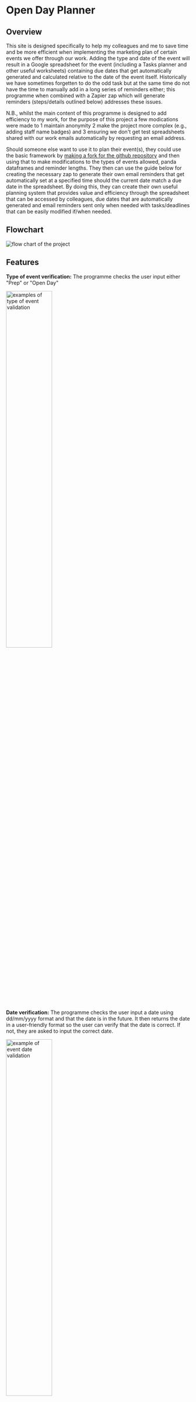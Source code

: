 # Open Day Planner

## Overview

This site is designed specifically to help my colleagues and me to save time and be more efficient when implementing the marketing plan of certain events we offer through our work. Adding the type and date of the event will result in a Google spreadsheet for the event (including a Tasks planner and other useful worksheets) containing due dates that get automatically generated and calculated relative to the date of the event itself. Historically we have sometimes forgetten to do the odd task but at the same time do not have the time to manually add in a long series of reminders either; this programme when combined with a Zapier zap which will generate reminders (steps/details outlined below) addresses these issues.

N.B., whilst the main content of this programme is designed to add efficiency to my work, for the purpose of this project a few modications were made to 1 maintain anonymity 2 make the project more complex (e.g., adding staff name badges) and 3 ensuring we don't get test spreadsheets shared with our work emails automatically by requesting an email address.

Should someone else want to use it to plan their event(s), they could use the basic framework by <a href="https://docs.github.com/en/get-started/quickstart/fork-a-repo" target="new" aria-label="How to fork a repo - opens in a new window">making a fork for the github repository</a> and then using that to make modifications to the types of events allowed, panda dataframes and reminder lengths. They then can use the guide below for creating the necessary zap to generate their own email reminders that get automatically set at a specified time should the current date match a due date in the spreadsheet. By doing this, they can create their own useful planning system that provides value and efficiency through the spreadsheet that can be accessed by colleagues, due dates that are automatically generated and email reminders sent only when needed with tasks/deadlines that can be easily modified if/when needed.

## Flowchart

<img src="assets/readme-images/flow-chart.png" alt="flow chart of the project">


## Features

<strong>Type of event verification:</strong> The programme checks the user input either "Prep" or "Open Day"

<img src="assets/readme-images/event-type.png" alt="examples of type of event validation" width="50%">

<strong>Date verification:</strong> The programme checks the user input a date using dd/mm/yyyy format and that the date is in the future. It then returns the date in a user-friendly format so the user can verify that the date is correct. If not, they are asked to input the correct date.

<img src="assets/readme-images/event-date-validation.png" alt="example of event date validation" width="50%">
<img src="assets/readme-images/check-event-date-validation.png" alt="example of event date validation with user friendly date" width="50%">
<img src="assets/readme-images/yes-no-validation-example.png" alt="example of event date validation (Y/N)" width="50%">

<strong>Email verification:</strong> The programme checks the user input a valid email address.

<img src="assets/readme-images/email-validation-one.png" alt="example of email validation" width="50%">
<img src="assets/readme-images/email-validation-two.png" alt="example of email validation" width="50%">

<strong>Spreadsheet creation:</strong> A Google spreadsheet is created to help plan the event based on the type of event the user input using the Panda dataframes for data.

<img src="assets/readme-images/final-spreadsheet-example.png" alt="examples of the created spreadsheets">

<strong>Name badges:</strong> The programme allows the user to add the information of any new staff who need badges into the system with the information populated formatted as all caps and added as a new row in the Badges worksheet (Open Day event only). It ensures that a response is given for each input.

<img src="assets/readme-images/badges-worksheet.png" alt="example of a populated badge worksheets" width="50%">

Badge validation process example:

<img src="assets/readme-images/badge-validation.png" alt="example of badge validation process" width="50%">



<strong>Generated Due Dates:</strong> The programme automatically creates a series of due dates to help the user to remember what they have to do at a particular date in relation to the date of the event by giving the number of days before the event that it needs to happen (or using a negative number will get a date after the event). The reminders cannot be in the past or fall on a weekend. See above worksheet screenshot for their use in situ.

<strong>Prompts for tasks due:</strong> The programme automatically creates a series of prompts to ask if the user has done the task that is due currently. If they have, the completed date and entered email are entered into the relevent tasts spreadsheet (see worksheet example above). If they haven't, then they are reminded to do so asap. A Y/N validation is used so only "Y" or "N" will work and will loop until one is provided. The programme also reminds the user to create zaps as they couldn't have done it until the programme generated the spreadsheet. The reminders are done with a delay to make sure the user has a chance to read them and doesn't miss anything.

<img src="assets/readme-images/current-tasks.png" alt="screenshot of task questions" width="50%">

<img src="assets/readme-images/reminder-screenshot.png" alt="screenshot of print reminders" width="50%">

## Setting up the Zap on Zapier
<strong><em>This will give you email reminders on the days where you have an action due</em></strong>

Step 1: If you haven't already, create a Zapier account at https://zapier.com/
Step 2: Create a new zap
Step 3: Set up your trigger (Schedule by Zapier)
<ul><li>Select every day</li>
<li>Decide if you want it to run on weekends</li>
<li>Choose a time</li>
<li>Test the trigger</li></ul>

Step 4: Set up your action (Google Sheets)
<ul><li>Event: Get Many Spreadsheet Rows (Advanced, output as Line Items)</li>
<li>Choose your Google Account</li>
<li>Choose the Drive</li>
<li>Choose the Spreadsheet</li>
<li>Choose the Worksheet</li>
<li>Columns A:Z</li>
<li>Row Count: Greater than your number of rows</li>
<li>First Row: 2</li>
<li>Success: No</li>
<li>Test the action</li>
</ul>

Step 5: Add a filter (Filter by Zapier)
Use these options:

<img src="assets/readme-images/zapier-filter.png" alt="screenshot of zapier parameters: 2.rows, text contains, date day / date month" width="50%">

Step 6: Create Action (Send Email in Gmail)
<ul><li>App: Gmail</li>
<li>Event: Send Email</li>
<li>Choose Account</li>
<li>Add to email</li>
<li>Add from email</li>
<li>Add from name</li>
<li>Add reply to email</li>
<li>Add subject</li>
<li>Copy link to spreadsheet and paste task planner info into body</li>
<li>Label/Mailbox: Inbox</li>
<li>Test the action</li>
</ul>

<em>This zap can now be duplicated so you can just update the spreadsheet/worksheet/body of your email</em>
## Testing

At each stage, I tested to ensure that each validation produced the expected result (e.g., intentionally adding dates in the past, wrong type of event, wrong email format, not putting Y or N, etc), either looping to ask the user for a correct input with the appropriate error or progressing the user through the programme if the input was correct. 

I checked to ensure the spreadsheets were in a clear, usable format with the cells labeled as expected and headers formatted and that the right cells were being updated as expected.

I also went through the 'Problems' section of the console and the pycodestyle to ensure there were no errors. I found that it didn't like the escape character in the email validation. A search found that adding an 'r' before the string made the program ignore that character and pass the test. The 80 character line length also caused problems until a search found that an escape character at the end of the line would split the lines and make them still work.

I also checked for user experience. In particular, I noticed that the programme seemed to be paused (or even broken) when the spreadsheet was being created as it took some time to generate. I therefore added the print message "Please be patient as the spreadsheet is created...". I also noticed that the multiple print statements at the end came out too fast and could be easily missed so I added a pause between statements using asyncio. In general, I also tested the input specifications to ensure that the instructions are clear from the outset and that any error messages resulting from incorrect input are helpful so the user can enter a valid response.

Finally, I did multiple tests to make sure my zap emails only went through as expected, ensuring that the dates matched the spreadsheet and didn't produce any false positives/negatives; this resulted in me omitting the year from my zap filter. As we don't plan events multiple years in the future, it was not an issue for the sake of the issue I am aiming to solve.

### Validator Testing
<strong>pycodestyle (formerly called pep8)</strong>: No errors were returned when passing through the <a href="https://pypi.org/project/pycodestyle/#:~:text=pycodestyle%20is%20a%20tool%20to,style%20conventions%20in%20PEP%208.&text=This%20package%20used%20to%20be,to%20pycodestyle%20to%20reduce%20confusion." target="new" aria-label="Info about Pycodestyle; opens in a new window">pycodestyle validator</a> once the line length, trailing whitespaces, double space above functions and escape character issues were resolved. I ran pycodestyle by running "pip install pycodestyle" in the terminal and then "pycodestyle --first run.py" until no errors appeared.


## Deployment
The site was deployed to Heroku. The steps to deploy are as follows:
<ol>
<li>Create a new app in Heroku</li>
<li>Add Config Vars for creds.json, credentials.json and Port 8000 </li>
<li>Add Buildpacks for python and nodejs (in that order)</li>
<li>Deploy by connecting to the Github repository</li>
<li>Set up automatic deploys</li>
</ol>
The live link can be found here <a href="https://open-day-planner.herokuapp.com/" target="new" aria-label="Open Day Planner in Heroku (opens in new window)">https://open-day-planner.herokuapp.com/</a>


## Credits

### Working with dates:
<ul><li><a href="https://theprogrammingexpert.com/check-if-string-is-date-in-python/#:~:text=To%20check%20if%20a%20string,string%20and%20a%20date%20format.&text=When%20working%20with%20strings%20in,date%20can%20be%20very%20useful" aria-label="The programming expert website (opens in a new window)" target="new">Programming Expert Website: checking input is a date in Python</a></li>

<li><a href="https://theprogrammingexpert.com/python-remove-time-from-datetime/#:~:text=To%20remove%20the%20time%20from,a%20date%20using%20date().&text=You%20can%20also%20use%20strftime,datetime%20object%20without%20the%20time" aria-label="The programming expert website (opens in a new window)" target="new">Programming Expert Website: removing time from Datetime</a></li>

<li><a href="https://stackoverflow.com/questions/7239315/cant-compare-datetime-datetime-to-datetime-date" aria-label="Stack Overflow website (opens in a new window)" target="new">Stack Overflow Website: comparing datetime-datetime to datetime-date</a></li>

<li><a href="https://docs.python.org/3/library/datetime.html#datetime.datetime.weekday" aria-label="Python.org website (opens in a new window)" target="new">Python.org: getting weekday from date</a></li>
</ul>

### Email Entry validation:
<ul><li><a href="https://www.tutorialspoint.com/python-program-to-validate-email-address" aria-label="Tutorials Point website (opens in a new window)" target="new">Tutorials Point Website: validating email address</a> <em>(this produces an error in pycodestyle)</em></li>

<li><a href="https://www.includehelp.com/python/ignoring-escape-sequences-in-the-string.aspx#:~:text=To%20ignoring%20escape%20sequences%20in,%22r%22%20before%20the%20string." aria-label="Include Help website (opens in a new window)" target="new">Include Help website: how to ignore escape character in a string</a> <em>(this fixes error in pycodestyle from above)</em></li>
</ul>

### Working with Google Sheets and Pandas
<ul><li><a href="https://medium.com/@jb.ranchana/write-and-append-dataframes-to-google-sheets-in-python-f62479460cf0" aria-label="Medium website (opens in a new window)" target="new">Medium Website: append dataframes to Google Sheets</a></li>

<li>Love Sandwiches Github Project: Credentials Code</a></li>

<li><a href="https://github.com/robin900/gspread-formatting" aria-label="Github website (opens in a new window)" target="new">Github (robin900): formatting Google spreadsheet through Python</a></li>

<li><a href="https://www.digitalocean.com/community/tutorials/update-rows-and-columns-python-pandas" aria-label="Digital Ocean website (opens in a new window)" target="new">Digital Ocean: updating rows and columns using pandas</a></li>

<li><a href="https://docs.gspread.org/en/latest/user-guide.html" aria-label="Gspread Userguide website (opens in a new window)" target="new">Gspread User Guide: general reference for using gspread</a></li>
</ul>

### Working with Asyncio
<ul><li><a href="https://docs.python.org/3/library/asyncio.html" aria-label="Python.org Website (opens in a new window)" target="new">Python.org: asyncio</a></li></ul>

## Python Libraries Used

<ul><li><strong>datetime, date, timedelta: </strong>Enables users to check an input was a valid date, find the date/time now, add/subtract units of time from a date</li>
<li><strong>re: </strong>Enables the program to check whether a string was a valid email address</li>
<li><strong>asyncio: </strong>Enables the programme to add a pause inbetween print statements</li>
<li><strong>gspread: </strong>Enables the programme to link to Google Sheets</li>
<li><strong>pandas as pd: </strong> Enables the creation of dataframes</li>
<li><strong>from gspread_dataframe import set_with_dataframe: </strong>Enables user to add panda dataframes to the Google Sheet</li>
<li><strong>from google.oauth2.service_account import Credentials: </strong>Enables authentication to Google Drive</li>
<li><strong>from gspread_formatting import *: </strong>Enables users to specify formatting for their Google Sheets within Python</li></ul>
